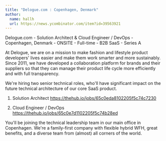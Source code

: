 ```yaml
---
title: "Delogue.com : Copenhagen, Denmark"
author:
  name: hallh
  url: https://news.ycombinator.com/item?id=39563921
---
```

Delogue.com - Solution Architect &amp; Cloud Engineer &#x2F; DevOps - Copenhagen, Denmark - ONSITE - Full-time - B2B SaaS - Series A

At Delogue, we are on a mission to make fashion and lifestyle product developers&#x27; lives easier and make them work smarter and more sustainably. Since 2011, we have developed a collaboration platform for brands and their suppliers so that they can manage their product life cycle more efficiently and with full transparency.

We&#x27;re hiring two senior technical roles, who&#x27;ll have significant impact on the future technical architecture of our core SaaS product.

1) Solution Architect
<a href="https:&#x2F;&#x2F;thehub.io&#x2F;jobs&#x2F;65c0eda8102205f5c74c7230" rel="nofollow">https:&#x2F;&#x2F;thehub.io&#x2F;jobs&#x2F;65c0eda8102205f5c74c7230</a>

2) Cloud Engineer &#x2F; DevOps
<a href="https:&#x2F;&#x2F;thehub.io&#x2F;jobs&#x2F;65c0e7d1102205f5c74b28ed" rel="nofollow">https:&#x2F;&#x2F;thehub.io&#x2F;jobs&#x2F;65c0e7d1102205f5c74b28ed</a>

You&#x27;ll be joining the technical leadership team in our main office in Copenhagen. We&#x27;re a family-first company with flexible hybrid WFH, great benefits, and a diverse team from (almost) all corners of the world.
